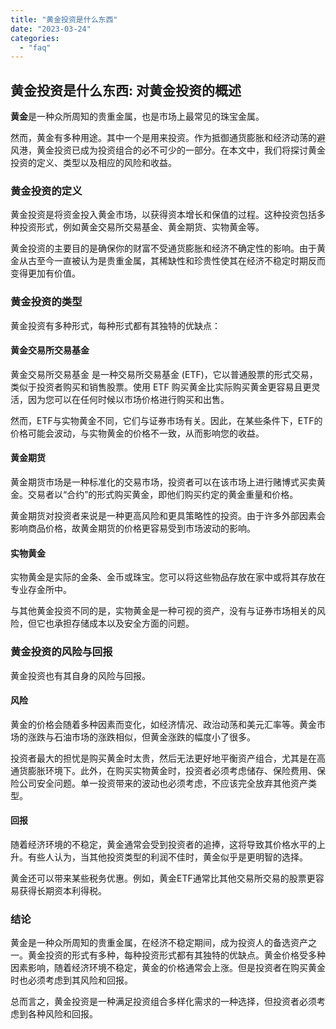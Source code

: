 ```yaml
---
title: "黄金投资是什么东西"
date: "2023-03-24"
categories: 
  - "faq"
---
```


## 黄金投资是什么东西: 对黄金投资的概述

**黄金**是一种众所周知的贵重金属，也是市场上最常见的珠宝金属。

然而，黄金有多种用途。其中一个是用来投资。作为抵御通货膨胀和经济动荡的避风港，黄金投资已成为投资组合的必不可少的一部分。在本文中，我们将探讨黄金投资的定义、类型以及相应的风险和收益。

### 黄金投资的定义

黄金投资是将资金投入黄金市场，以获得资本增长和保值的过程。这种投资包括多种投资形式，例如黄金交易所交易基金、黄金期货、实物黄金等。

黄金投资的主要目的是确保你的财富不受通货膨胀和经济不确定性的影响。由于黄金从古至今一直被认为是贵重金属，其稀缺性和珍贵性使其在经济不稳定时期反而变得更加有价值。

### 黄金投资的类型

黄金投资有多种形式，每种形式都有其独特的优缺点：

#### 黄金交易所交易基金

黄金交易所交易基金 是一种交易所交易基金 (ETF)，它以普通股票的形式交易，类似于投资者购买和销售股票。使用 ETF 购买黄金比实际购买黄金更容易且更灵活，因为您可以在任何时候以市场价格进行购买和出售。

然而，ETF与实物黄金不同，它们与证券市场有关。因此，在某些条件下，ETF的价格可能会波动，与实物黄金的价格不一致，从而影响您的收益。

#### 黄金期货

黄金期货市场是一种标准化的交易市场，投资者可以在该市场上进行赌博式买卖黄金。交易者以“合约”的形式购买黄金，即他们购买约定的黄金重量和价格。

黄金期货对投资者来说是一种更高风险和更具策略性的投资。由于许多外部因素会影响商品价格，故黄金期货的价格更容易受到市场波动的影响。

#### 实物黄金

实物黄金是实际的金条、金币或珠宝。您可以将这些物品存放在家中或将其存放在专业存金所中。

与其他黄金投资不同的是，实物黄金是一种可视的资产，没有与证券市场相关的风险，但它也承担存储成本以及安全方面的问题。

### 黄金投资的风险与回报

黄金投资也有其自身的风险与回报。

#### 风险

黄金的价格会随着多种因素而变化，如经济情况、政治动荡和美元汇率等。黄金市场的涨跌与石油市场的涨跌相似，但黄金涨跌的幅度小了很多。

投资者最大的担忧是购买黄金时太贵，然后无法更好地平衡资产组合，尤其是在高通货膨胀环境下。此外，在购买实物黄金时，投资者必须考虑储存、保险费用、保险公司安全问题。单一投资带来的波动也必须考虑，不应该完全放弃其他资产类型。

#### 回报

随着经济环境的不稳定，黄金通常会受到投资者的追捧，这将导致其价格水平的上升。有些人认为，当其他投资类型的利润不佳时，黄金似乎是更明智的选择。

黄金还可以带来某些税务优惠。例如，黄金ETF通常比其他交易所交易的股票更容易获得长期资本利得税。

### 结论

黄金是一种众所周知的贵重金属，在经济不稳定期间，成为投资人的备选资产之一。黄金投资的形式有多种，每种投资形式都有其独特的优缺点。黄金价格受多种因素影响，随着经济环境不稳定，黄金的价格通常会上涨。但是投资者在购买黄金时也必须考虑到其风险和回报。

总而言之，黄金投资是一种满足投资组合多样化需求的一种选择，但投资者必须考虑到各种风险和回报。
